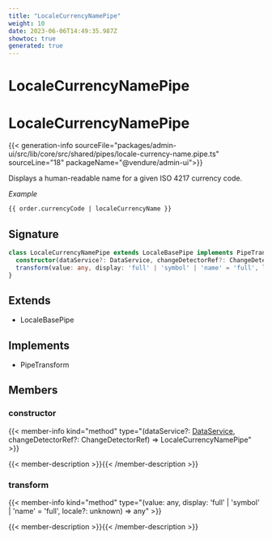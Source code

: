 ```yaml
---
title: "LocaleCurrencyNamePipe"
weight: 10
date: 2023-06-06T14:49:35.987Z
showtoc: true
generated: true
---
```

<!-- This file was generated from the Vendure source. Do not modify. Instead, re-run the "docs:build" script -->

# LocaleCurrencyNamePipe
<div class="symbol">


# LocaleCurrencyNamePipe

{{< generation-info sourceFile="packages/admin-ui/src/lib/core/src/shared/pipes/locale-currency-name.pipe.ts" sourceLine="18" packageName="@vendure/admin-ui">}}

Displays a human-readable name for a given ISO 4217 currency code.

*Example*

```HTML
{{ order.currencyCode | localeCurrencyName }}
```

## Signature

```TypeScript
class LocaleCurrencyNamePipe extends LocaleBasePipe implements PipeTransform {
  constructor(dataService?: DataService, changeDetectorRef?: ChangeDetectorRef)
  transform(value: any, display: 'full' | 'symbol' | 'name' = 'full', locale?: unknown) => any;
}
```
## Extends

 * LocaleBasePipe


## Implements

 * PipeTransform


## Members

### constructor

{{< member-info kind="method" type="(dataService?: <a href='/admin-ui-api/providers/data-service#dataservice'>DataService</a>, changeDetectorRef?: ChangeDetectorRef) => LocaleCurrencyNamePipe"  >}}

{{< member-description >}}{{< /member-description >}}

### transform

{{< member-info kind="method" type="(value: any, display: 'full' | 'symbol' | 'name' = 'full', locale?: unknown) => any"  >}}

{{< member-description >}}{{< /member-description >}}


</div>
